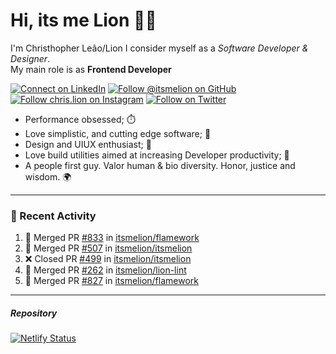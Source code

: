 # Hi, its me Lion 👋🦁

I'm Christhopher Leão/Lion
I consider myself as a _Software Developer & Designer_.<br/>My main role is as <b>Frontend Developer</b>
<br />

[![Connect on LinkedIn](https://img.shields.io/badge/--linkedin?label=LinkedIn&logo=LinkedIn&style=social)](https://www.linkedin.com/in/chrislion)
[![Follow @itsmelion on GitHub](https://img.shields.io/github/followers/itsmelion?label=follow%20%40itsmeLion&style=social)](https://github.com/itsmelion)
[![Follow chris.lion on Instagram](https://img.shields.io/badge/--instagram?label=@chris.lion&logo=Instagram&style=social)](https://instagram.com/chris.lion)
[![Follow on Twitter](https://img.shields.io/badge/--twitter?label=@ChrisLion_me&logo=Twitter&style=social)](https://twitter.com/chrislion_me)

- Performance obsessed; ⏱️
- Love simplistic, and cutting edge software; 📆
- Design and UIUX enthusiast; 🎨
- Love build utilities aimed at increasing Developer productivity; 🧰
- A people first guy. Valor human & bio diversity. Honor, justice and wisdom. 🌍

---
### 📰 Recent Activity

<!--START_SECTION:activity-->
1. 🎉 Merged PR [#833](https://github.com/itsmelion/flamework/pull/833) in [itsmelion/flamework](https://github.com/itsmelion/flamework)
2. 🎉 Merged PR [#507](https://github.com/itsmelion/itsmelion/pull/507) in [itsmelion/itsmelion](https://github.com/itsmelion/itsmelion)
3. ❌ Closed PR [#499](https://github.com/itsmelion/itsmelion/pull/499) in [itsmelion/itsmelion](https://github.com/itsmelion/itsmelion)
4. 🎉 Merged PR [#262](https://github.com/itsmelion/lion-lint/pull/262) in [itsmelion/lion-lint](https://github.com/itsmelion/lion-lint)
5. 🎉 Merged PR [#827](https://github.com/itsmelion/flamework/pull/827) in [itsmelion/flamework](https://github.com/itsmelion/flamework)
<!--END_SECTION:activity-->

___

##### Repository
[![Netlify Status](https://api.netlify.com/api/v1/badges/9e2e6136-1ab9-42fc-8d4e-188512d5d841/deploy-status)](https://app.netlify.com/sites/lion-portfolio/deploys)
